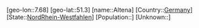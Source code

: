 ﻿---
location: [51.3,7.68]
type: City
tags:
- geo/City


SpocWebEntityId: 28769
isDeleted: false
confidential: public

---
[geo-lon::7.68]
[geo-lat::51.3]
[name::Altena]
[Country::[Germany](geo/Continent/Europe/Germany.md)]
[State::[NordRhein-Westfahlen](NordRhein-Westfahlen)]
[Population::]
[Unknown::]

